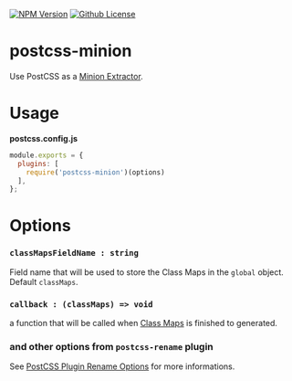 [![NPM Version](https://badgen.net/npm/v/postcss-minion?color=red&icon=npm&label=version)](https://npmjs.com/package/postcss-minion)
[![Github License](https://badgen.net/github/license/lamualfa/postcss-minion?color=purple&label=license)](https://github.com/lamualfa/postcss-minion/blob/master/LICENSE)

# postcss-minion

Use PostCSS as a [Minion Extractor](https://github.com/lamualfa/minion#extractor).

# Usage

**postcss.config.js**

```js
module.exports = {
  plugins: [
    require('postcss-minion')(options)
  ],
};
```

# Options

### `classMapsFieldName : string`

Field name that will be used to store the Class Maps in the `global` object. Default `classMaps`.

### `callback : (classMaps) => void`

a function that will be called when [Class Maps](https://github.com/lamualfa/minion#class-maps) is finished to generated.

### and other options from `postcss-rename` plugin

See [PostCSS Plugin Rename Options](https://github.com/google/postcss-rename#options) for more informations.
